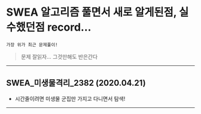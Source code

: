# SWEA 알고리즘 풀면서 새로 알게된점, 실수했던점 record...
```
가장 위가 최근 문제풀이!
```
> 문제 잘읽자... 그것만해도 반은간다
---
## SWEA_미생물격리_2382 (2020.04.21)
- 시간줄이려면 미생물 군집만 가지고 다니면서 탐색!
---
